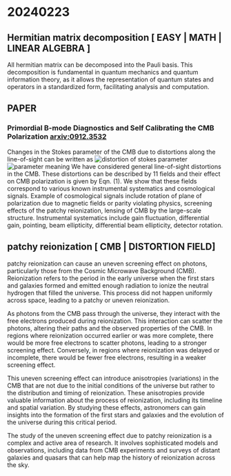 # 20240223

## Hermitian matrix decomposition \[ EASY | MATH | LINEAR ALGEBRA ]

All hermitian matrix can be decomposed into the Pauli basis. This decomposition is fundamental in quantum mechanics and quantum information theory, as it allows the representation of quantum states and operators in a standardized form, facilitating analysis and computation.

## PAPER

### Primordial B-mode Diagnostics and Self Calibrating the CMB Polarization [arxiv:0912.3532](https://arxiv.org/abs/0912.3532v1)

Changes in the Stokes parameter of the CMB due to distortions along the line-of-sight can be written as ![distortion of stokes parameter](../2024/fig/0223\_1.jpg) ![parameter meaning](../2024/fig/0223\_2.jpg) We have considered general line-of-sight distortions in the CMB. These distortions can be described by 11 fields and their effect on CMB polarization is given by Eqn. (1). We show that these fields correspond to various known instrumental systematics and cosmological signals. Example of cosmological signals include rotation of plane of polarization due to magnetic fields or parity violating physics, screening effects of the patchy reionization, lensing of CMB by the large-scale structure. Instrumental systematics include gain fluctuation, differential gain, pointing, beam ellipticity, differential beam ellipticity, detector rotation.

## patchy reionization \[ CMB | DISTORTION FIELD]

patchy reionization can cause an uneven screening effect on photons, particularly those from the Cosmic Microwave Background (CMB). Reionization refers to the period in the early universe when the first stars and galaxies formed and emitted enough radiation to ionize the neutral hydrogen that filled the universe. This process did not happen uniformly across space, leading to a patchy or uneven reionization.

As photons from the CMB pass through the universe, they interact with the free electrons produced during reionization. This interaction can scatter the photons, altering their paths and the observed properties of the CMB. In regions where reionization occurred earlier or was more complete, there would be more free electrons to scatter photons, leading to a stronger screening effect. Conversely, in regions where reionization was delayed or incomplete, there would be fewer free electrons, resulting in a weaker screening effect.

This uneven screening effect can introduce anisotropies (variations) in the CMB that are not due to the initial conditions of the universe but rather to the distribution and timing of reionization. These anisotropies provide valuable information about the process of reionization, including its timeline and spatial variation. By studying these effects, astronomers can gain insights into the formation of the first stars and galaxies and the evolution of the universe during this critical period.

The study of the uneven screening effect due to patchy reionization is a complex and active area of research. It involves sophisticated models and observations, including data from CMB experiments and surveys of distant galaxies and quasars that can help map the history of reionization across the sky.
